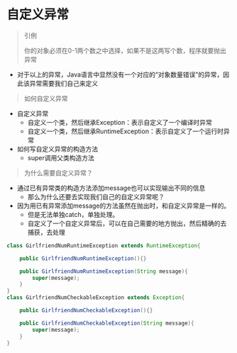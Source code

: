 # 自定义异常

> 引例
>
> 你的对象必须在0-1两个数之中选择，如果不是这两写个数，程序就要抛出异常

- 对于以上的异常，Java语言中显然没有一个对应的“对象数量错误”的异常，因此该异常需要我们自己来定义

> 如何自定义异常

- 自定义异常
  - 自定义一个类，然后继承Exception：表示自定义了一个编译时异常
  - 自定义一个类，然后继承RuntimeException：表示自定义了一个运行时异常
- 如何写自定义异常的构造方法
  - super调用父类构造方法

> 为什么需要自定义异常？

- 通过已有异常类的构造方法添加message也可以实现输出不同的信息
  - 那么为什么还要去实现我们自己的自定义异常呢？
- 因为用已有异常添加message的方法虽然在抛出时，和自定义异常是一样的。
  - 但是无法单独catch，单独处理。
  - 自定义了一个自定义异常后，可以在自己需要的地方抛出，然后精确的去捕获，去处理



```java
class GirlfriendNumRuntimeException extends RuntimeException{

    public GirlfriendNumRuntimeException(){}

    public GirlfriendNumRuntimeException(String message){
        super(message);
    }
}
class GirlfriendNumCheckableException extends Exception{

    public GirlfriendNumCheckableException(){}

    public GirlfriendNumCheckableException(String message){
        super(message);
    }
}
```


